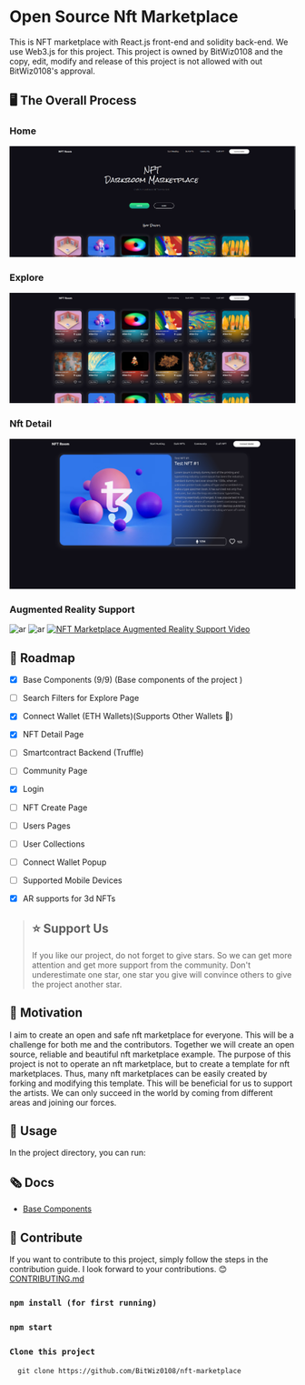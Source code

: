 # Open Source Nft Marketplace 

This is NFT marketplace with React.js front-end and solidity back-end.
We use Web3.js for this project.
This project is owned by BitWiz0108 and the copy, edit, modify and release of this project is not allowed with out BitWiz0108's approval.


## 🖥️ The Overall Process 

### Home

![](docs/images/home.png)

### Explore

![explore](docs/images/explore.png)

### Nft Detail
![detail](docs/images/nft-detail.png)

### Augmented Reality Support
![ar](https://user-images.githubusercontent.com/52113663/158027335-daa154ab-4f15-4cdb-82b8-9cabd4f415e9.png)
![ar](https://user-images.githubusercontent.com/52113663/158027735-91607437-b157-4076-996f-e0825745fbaf.png)
[![NFT Marketplace Augmented Reality Support Video](https://res.cloudinary.com/marcomontalbano/image/upload/v1647124081/video_to_markdown/images/youtube--Ch-1Hmz1NwU-c05b58ac6eb4c4700831b2b3070cd403.jpg)](https://www.youtube.com/watch?v=Ch-1Hmz1NwU "NFT Marketplace Augmented Reality Support Video")


## 🎉 Roadmap



 - [x] Base Components (9/9) (Base components of the project )
 - [ ] Search Filters for Explore Page
 - [x] Connect Wallet (ETH Wallets)(Supports Other Wallets 🚀)
 - [x] NFT Detail Page
 - [ ] Smartcontract Backend (Truffle)
 - [ ] Community Page
 - [x] Login
 - [ ] NFT Create Page
 - [ ] Users Pages
 - [ ] User Collections
 - [ ] Connect Wallet Popup
 - [ ] Supported Mobile Devices
 - [x] AR supports for 3d NFTs


> ## ⭐ Support Us
> If you like our project, do not forget to give stars. So we can get more attention and get more support from the community. Don't underestimate one star, one  star you give will convince others to give the project another star.


## 💪 Motivation

<p>
I aim to create an open and safe nft marketplace for everyone. This will be a challenge for both me and the contributors. Together we will create an open source, reliable and beautiful nft marketplace example. The purpose of this project is not to operate an nft marketplace, but to create a template for nft marketplaces. Thus, many nft marketplaces can be easily created by forking and modifying this template. This will be beneficial for us to support the artists. We can only succeed in the world by coming from different areas and joining our forces.
</p>


## 🔮 Usage
In the project directory, you can run:




## 🗞️ Docs
 - [Base Components](https://github.com/BitWiz0108/nft-marketplace/blob/main/docs/design/BaseComponents.md)

## 🤝 Contribute
If you want to contribute to this project, simply follow the steps in the contribution guide. I look forward to your contributions. 😊
[CONTRIBUTING.md](https://github.com/BitWiz0108/nft-marketplace/blob/main/CONTRIBUTING.md)



### `npm install (for first running)`
### `npm start`

### `Clone this project`
      git clone https://github.com/BitWiz0108/nft-marketplace

